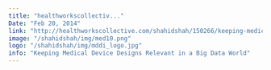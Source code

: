```yaml
---
title: "healthworkscollectiv..."
Date: "Feb 20, 2014"
link: "http://healthworkscollective.com/shahidshah/150266/keeping-medical-device-designs-relevant-big-data-world-migrating-outcomes-driven-p"
image: "/shahidshah/img/med10.png"
logo: "/shahidshah/img/mddi_logo.jpg"
info: "Keeping Medical Device Designs Relevant in a Big Data World"
---
```

